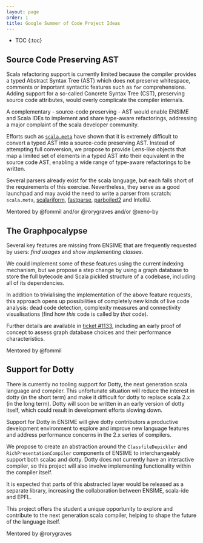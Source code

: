```yaml
---
layout: page
order: 1
title: Google Summer of Code Project Ideas
---
```


- TOC
{:toc}


## Source Code Preserving AST

Scala refactoring support is currently limited because the compiler provides a typed Abstract Syntax Tree (AST) which does not preserve whitespace, comments or important syntactic features such as `for` comprehensions. Adding support for a so-called Concrete Syntax Tree (CST), preserving source code attributes, would overly complicate the compiler internals.

A complementary - source-code preserving - AST would enable ENSIME and Scala IDEs to implement and share type-aware refactorings, addressing a major complaint of the scala developer community.

Efforts such as [`scala.meta`](http://scalameta.org) have shown that it is extremely difficult to convert a typed AST into a source-code preserving AST. Instead of attempting full conversion, we propose to provide Lens-like objects that map a limited set of elements in a typed AST into their equivalent in the source code AST, enabling a wide range of type-aware refactorings to be written.

Several parsers already exist for the scala language, but each falls short of the requirements of this exercise. Nevertheless, they serve as a good launchpad and may avoid the need to write a parser from scratch: `scala.meta`, [scalariform](https://github.com/scala-ide/scalariform), [fastparse](https://github.com/lihaoyi/fastparse/tree/master/scalaparse/shared/src/main/scala/scalaparse), [parboiled2](https://github.com/sirthias/parboiled2/tree/release-2.1/scalaParser/src) and IntelliJ.

Mentored by @fommil and/or @rorygraves and/or @xeno-by


## The Graphpocalypse

Several key features are missing from ENSIME that are frequently requested by users: *find usages* and *show implementing classes*.

We could implement some of these features using the current indexing mechanism, but we propose a step change by using a graph database to store the full bytecode and Scala pickled structure of a codebase, including all of its dependencies.

In addition to trivialising the implementation of the above feature requests, this approach opens up possibilities of completely new kinds of live code analysis: dead code detection, complexity measures and connectivity visualisations (find how *this* code is called by *that* code).

Further details are available in [ticket #1133](https://github.com/ensime/ensime-server/issues/1133), including an early proof of concept to assess graph database choices and their performance characteristics.

Mentored by @fommil


## Support for Dotty

There is currently no tooling support for Dotty, the next generation scala language and compiler. This unfortunate situation will reduce the interest in dotty (in the short term) and make it difficult for dotty to replace scala 2.x (in the long term). Dotty will soon be written in an early version of dotty itself, which could result in development efforts slowing down.

Support for Dotty in ENSIME will give dotty contributors a productive development environment to explore and improve new language features and address performance concerns in the 2.x series of compilers.

We propose to create an abstraction around the `ClassfileDepickler` and `RichPresentationCompiler` components of ENSIME to interchangeably support both scalac and dotty. Dotty does not currently have an interactive compiler, so this project will also involve implementing functionality within the compiler itself.

It is expected that parts of this abstracted layer would be released as a separate library, increasing the collaboration between ENSIME, scala-ide and EPFL.

This project offers the student a unique opportunity to explore and contribute to the next generation scala compiler, helping to shape the future of the language itself.

Mentored by @rorygraves

